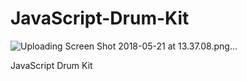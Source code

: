 # JavaScript-Drum-Kit

![Uploading Screen Shot 2018-05-21 at 13.37.08.png…]()



JavaScript Drum Kit
